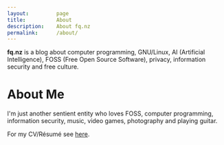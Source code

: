 ```yaml
---
layout:         page
title:          About
description:    About fq.nz
permalink:      /about/
---
```


**fq.nz** is a blog about computer programming, GNU/Linux, AI (Artificial
Intelligence), FOSS (Free Open Source Software), privacy, information security
and free culture.

# About Me
I'm just another sentient entity who loves FOSS, computer programming,
information security, music, video games, photography and playing guitar.

For my CV/Résumé see [here](/cv/).
